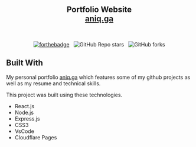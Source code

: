 <h2 align="center">
  Portfolio Website<br/>
  <a href="https://aniq.ga/" target="_blank">aniq.ga</a>
</h2>

<br/>

<center>

[![forthebadge](https://forthebadge.com/images/badges/made-with-javascript.svg)](https://forthebadge.com) &nbsp;
![GitHub Repo stars](https://img.shields.io/github/stars/aniq12/Portfolio?color=red&logo=github&style=for-the-badge) &nbsp;
![GitHub forks](https://img.shields.io/github/forks/aniq12/Portfolio?color=red&logo=github&style=for-the-badge)

</center>

## Built With

My personal portfolio <a href="https://aniq.ga/" target="_blank">aniq.ga</a> which features some of my github projects as well as my resume and technical skills.<br/>

This project was built using these technologies.

- React.js
- Node.js
- Express.js
- CSS3
- VsCode
- Cloudflare Pages
